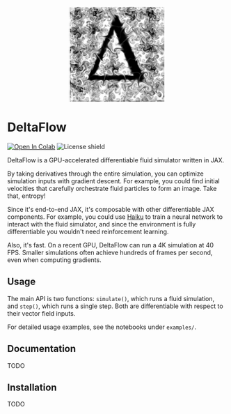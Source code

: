 <p align="center">
  <img src="./resources/delta_fluid.png" />
</p>

# DeltaFlow

[![Open In Colab](https://colab.research.google.com/assets/colab-badge.svg)](https://colab.research.google.com/drive/1Q2wiE_ros0-WQtJMGW0w_Hbl1PHau0hV?usp=sharing)
![License shield](https://img.shields.io/github/license/maxwells-daemons/deltaflow)

DeltaFlow is a GPU-accelerated differentiable fluid simulator written in JAX.

By taking derivatives through the entire simulation, you can optimize simulation inputs with gradient descent. 
For example, you could find initial velocities that carefully orchestrate fluid particles to form an image. 
Take that, entropy!

Since it's end-to-end JAX, it's composable with other differentiable JAX components. 
For example, you could use [Haiku](https://github.com/deepmind/dm-haiku) to train a neural network to interact with the fluid simulator, 
and since the environment is fully differentiable you wouldn't need reinforcement learning. 

Also, it's fast. On a recent GPU, DeltaFlow can run a 4K simulation at 40 FPS. 
Smaller simulations often achieve hundreds of frames per second, even when computing gradients.

## Usage

The main API is two functions: `simulate()`, which runs a fluid simulation, and `step()`, which runs a single step. 
Both are differentiable with respect to their vector field inputs.

For detailed usage examples, see the notebooks under `examples/`.

## Documentation

TODO

## Installation

TODO

